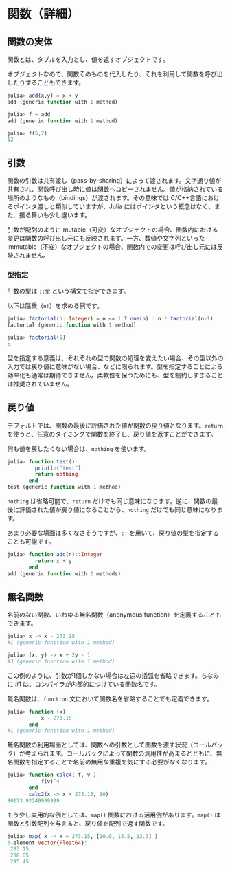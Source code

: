 # 関数（詳細）

## 関数の実体

関数とは、タプルを入力とし、値を返すオブジェクトです。

オブジェクトなので、関数そのものを代入したり、それを利用して関数を呼び出したりすることもできます。

```Julia
julia> add(x,y) = x + y
add (generic function with 1 method)

julia> f = add
add (generic function with 1 method)

julia> f(5,7)
12
```

## 引数

関数の引数は共有渡し（pass-by-sharing）によって渡されます。文字通り値が共有され、関数呼び出し時に値は関数へコピーされません。値が格納されている場所のようなもの（bindings）が渡されます。その意味では C/C++言語におけるポインタ渡しと類似していますが、Julia にはポインタという概念はなく、また、振る舞いも少し違います。

引数が配列のように mutable（可変）なオブジェクトの場合、関数内における変更は関数の呼び出し元にも反映されます。一方、数値や文字列といった immutable（不変）なオブジェクトの場合、関数内での変更は呼び出し元には反映されません。

### 型指定

引数の型は ```::型``` という構文で指定できます。

以下は階乗（```n!```）を求める例です。

```Julia
julia> factorial(n::Integer) = n <= 1 ? one(n) : n * factorial(n-1)
factorial (generic function with 1 method)

julia> factorial(5)
5
```

型を指定する意義は、それぞれの型で関数の処理を変えたい場合、その型以外の入力では戻り値に意味がない場合、などに限られます。型を指定することによる効率化も通常は期待できません。柔軟性を保つためにも、型を制約しすぎることは推奨されていません。


<!--
- 無形タプル・名前付きタプル
- varargs
- optional args
- keyword args
-->


## 戻り値

デフォルトでは、関数の最後に評価された値が関数の戻り値となります。```return``` を使うと、任意のタイミングで関数を終了し、戻り値を返すことができます。

何も値を戻したくない場合は、```nothing``` を使います。

```Julia
julia> function test()
         println("test")
         return nothing
       end
test (generic function with 1 method)
```

```nothing``` は省略可能で、```return``` だけでも同じ意味になります。逆に、関数の最後に評価された値が戻り値になることから、```nothing``` だけでも同じ意味になります。


あまり必要な場面は多くなさそうですが、```::``` を用いて、戻り値の型を指定することも可能です。

```Julia
julia> function add(n)::Integer
         return x + y
       end
add (generic function with 2 methods)
```

## 無名関数

名前のない関数、いわゆる無名関数（anonymous function）を定義することもできます。

```Julia
julia> x -> x - 273.15
#1 (generic function with 1 method)

julia> (x, y) -> x + 2y - 1
#3 (generic function with 1 method)
```

この例のように、引数が1個しかない場合は左辺の括弧を省略できます。ちなみに #1 は、コンパイラが内部的につけている関数名です。

無名関数は、```function``` 文において関数名を省略することでも定義できます。

```Julia
julia> function (x)
           x - 273.15
       end
#1 (generic function with 1 method)
```

無名関数の利用場面としては、関数への引数として関数を渡す状況（コールバック）が考えられます。コールバックによって関数の汎用性が高まるとともに、無名関数を指定することで名前の無用な重複を気にする必要がなくなります。

```Julia
julia> function calc4( f, v )
           f(v)^4
       end
       calc2(x -> x + 273.15, 10)
80173.92249999999
```

もう少し実用的な例としては、```map()``` 関数における活用例があります。```map()``` は関数と引数配列を与えると、戻り値を配列で返す関数です。

```Julia
julia> map( x -> x + 273.15, [10.0, 15.5, 22.3] )
3-element Vector{Float64}:
 283.15
 288.65
 295.45
```
